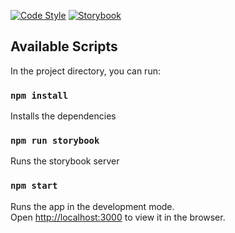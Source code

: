 [![Code Style](https://img.shields.io/badge/Code%20Style-Prettier-%23ff69b4.svg)](https://prettier.io/) [![Storybook](https://cdn.jsdelivr.net/gh/storybooks/brand@master/badge/badge-storybook.svg)](https://storybook.js.org/)

## Available Scripts

In the project directory, you can run:

### `npm install`

Installs the dependencies

### `npm run storybook`

Runs the storybook server

### `npm start`

Runs the app in the development mode.<br />
Open [http://localhost:3000](http://localhost:3000) to view it in the browser.

